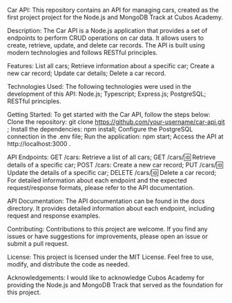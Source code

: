 Car API:
This repository contains an API for managing cars, created as the first project project for the Node.js and MongoDB Track at Cubos Academy.

Description:
The Car API is a Node.js application that provides a set of endpoints to perform CRUD operations on car data. It allows users to create, retrieve, update, and delete car records. The API is built using modern technologies and follows RESTful principles.

Features:
List all cars;
Retrieve information about a specific car;
Create a new car record;
Update car details;
Delete a car record.

Technologies Used:
The following technologies were used in the development of this API:
Node.js;
Typescript;
Express.js;
PostgreSQL;
RESTful principles.

Getting Started:
To get started with the Car API, follow the steps below:
Clone the repository: git clone https://github.com/your-username/car-api.git ;
Install the dependencies: npm install;
Configure the PostgreSQL connection in the .env file;
Run the application: npm start;
Access the API at http://localhost:3000 .

API Endpoints:
GET /cars: Retrieve a list of all cars;
GET /cars/:id: Retrieve details of a specific car;
POST /cars: Create a new car record;
PUT /cars/:id: Update the details of a specific car;
DELETE /cars/:id: Delete a car record;
For detailed information about each endpoint and the expected request/response formats, please refer to the API documentation.

API Documentation:
The API documentation can be found in the docs directory. It provides detailed information about each endpoint, including request and response examples.

Contributing:
Contributions to this project are welcome. If you find any issues or have suggestions for improvements, please open an issue or submit a pull request.

License:
This project is licensed under the MIT License. Feel free to use, modify, and distribute the code as needed.

Acknowledgements:
I would like to acknowledge Cubos Academy for providing the Node.js and MongoDB Track that served as the foundation for this project.
